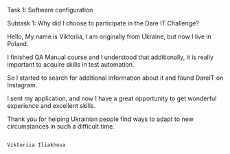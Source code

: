 Task 1: Software configuration

Subtask 1: Why did I choose to participate in the Dare IT Challenge?

Hello,
My name is Viktoriia, I am originally from Ukraine, but now I live in Poland.

I finished QA Manual course and I understood that additionally, it is really important to acquire skills in test automation.

So I started to search for additional information about it and found DareIT on Instagram.

I sent my application, and now I have a great opportunity to get wonderful experience and excellent skills.

Thank you for helping Ukrainian people find ways to adapt to new circumstances in such a difficult time. 


                                                                                   Viktoriia Iliakhova
